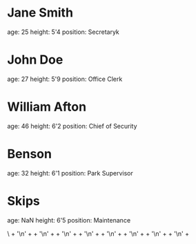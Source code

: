 

# Jane Smith
age: 25
height: 5'4
position: Secretaryk

# John Doe
age: 27
height: 5'9
position: Office Clerk

# William Afton
age: 46
height: 6'2
position: Chief of Security
# Benson
age: 32
height: 6'1
position: Park Supervisor
# Skips
age: NaN
height: 6'5
position: Maintenance

<!-- '\n' + '<h1>' + nameEmp + '<h1>' + '\n' + '<p>' + 'age: ' + ageEmp + '<p>' + '\n' + '<p>' + 'height: ' + htEmp + '<p>' + '\n' + '<p>' + 'position: ' + jobEmp + '<p>'; -->

<!-- '\n' + '# '+ nameEmp + '\n' + 'age: ' + ageEmp + '\n' + 'height: ' + htEmp + '\n' + 'position: ' + jobEmp; -->\

<!DOCTYPE html> + '\n' + <html lang="en"> + '\n' + <head> + '\n' + <meta charset="UTF-8"> + '\n' + <meta http-equiv="X-UA-Compatible" content="IE=edge"> + '\n' + <meta name="viewport" content="width=device-width, initial-scale=1.0"> + '\n' + <title> + fileName + </title> + '\n' + </head> + '\n' + <body>


<head> 
    <meta charset="UTF-8">
    <meta http-equiv="X-UA-Compatible" content="IE=edge">
    <meta name="viewport" content="width=device-width, initial-scale=1.0">
    <title>Document</title>
</head>
<body>